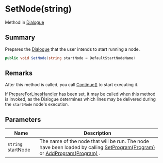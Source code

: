 # SetNode(string)

Method in [Dialogue](yarn.dialogue.md)

## Summary

Prepares the [Dialogue](yarn.dialogue.md) that the user intends to start running a node.

```csharp
public void SetNode(string startNode = DefaultStartNodeName)
```

## Remarks

After this method is called, you call [Continue()](yarn.dialogue.continue.md) to start executing it.

If [PrepareForLinesHandler](yarn.dialogue.prepareforlineshandler.md) has been set, it may be called when this method is invoked, as the Dialogue determines which lines may be delivered during the `startNode` node's execution.

## Parameters

| Name               | Description                                                                                                                                                                            |
| ------------------ | -------------------------------------------------------------------------------------------------------------------------------------------------------------------------------------- |
| `string` startNode | The name of the node that will be run. The node have been loaded by calling [SetProgram(Program)](yarn.dialogue.setprogram.md) or [AddProgram(Program)](yarn.dialogue.addprogram.md) . |
